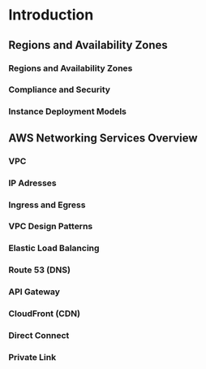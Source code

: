 # Introduction

## Regions and Availability Zones

### Regions and Availability Zones

### Compliance and Security

### Instance Deployment Models

## AWS Networking Services Overview

### VPC

### IP Adresses

### Ingress and Egress

### VPC Design Patterns

### Elastic Load Balancing

### Route 53 (DNS)

### API Gateway

### CloudFront (CDN)

### Direct Connect

### Private Link
